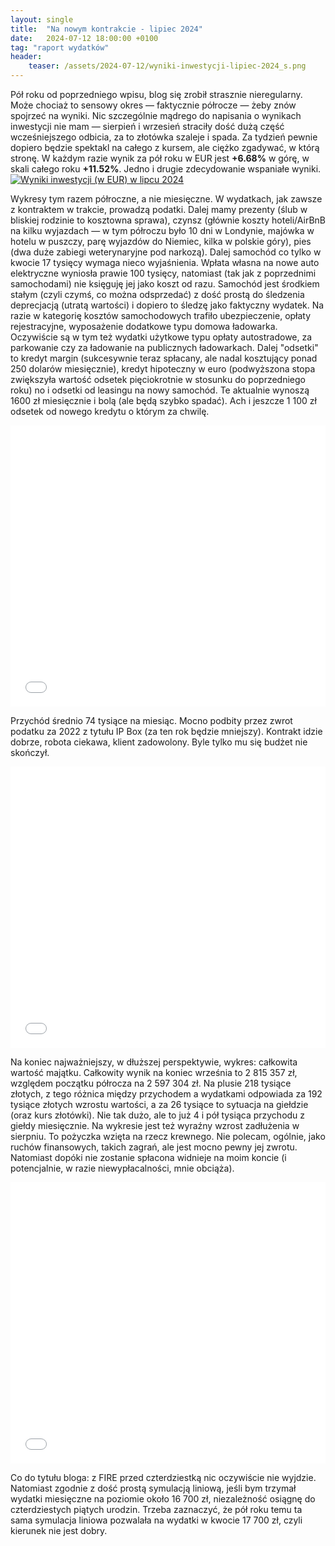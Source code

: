 ```yaml
---
layout: single
title:  "Na nowym kontrakcie - lipiec 2024"
date:   2024-07-12 18:00:00 +0100
tag: "raport wydatków"
header:
    teaser: /assets/2024-07-12/wyniki-inwestycji-lipiec-2024_s.png
---
```

Pół roku od poprzedniego wpisu, blog się zrobił strasznie nieregularny. Może chociaż to sensowy okres — faktycznie półrocze — żeby znów spojrzeć na wyniki. Nic szczególnie mądrego do napisania o wynikach inwestycji nie mam — sierpień i wrzesień straciły dość dużą część wcześniejszego odbicia, za to złotówka szaleje i spada. Za tydzień pewnie dopiero będzie spektakl na całego z kursem, ale ciężko zgadywać, w którą stronę. W każdym razie wynik za pół roku w EUR jest **+6.68%** w górę, w skali całego roku **+11.52%**. Jedno i drugie zdecydowanie wspaniałe wyniki.
[![Wyniki inwestycji (w EUR) w lipcu 2024](/assets/2024-07-12/wyniki-inwestycji-lipiec-2024_s.png)](/assets/2024-07-12/wyniki-inwestycji-lipiec-2024.png)

Wykresy tym razem półroczne, a nie miesięczne. W wydatkach, jak zawsze z kontraktem w trakcie, prowadzą podatki. Dalej mamy prezenty (ślub w bliskiej rodzinie to kosztowna sprawa), czynsz (głównie koszty hoteli/AirBnB na kilku wyjazdach — w tym półroczu było 10 dni w Londynie, majówka w hotelu w puszczy, parę wyjazdów do Niemiec, kilka w polskie góry), pies (dwa duże zabiegi weterynaryjne pod narkozą). Dalej samochód co tylko w kwocie 17 tysięcy wymaga nieco wyjaśnienia. Wpłata własna na nowe auto elektryczne wyniosła prawie 100 tysięcy, natomiast (tak jak z poprzednimi samochodami) nie księguję jej jako koszt od razu. Samochód jest środkiem stałym (czyli czymś, co można odsprzedać) z dość prostą do śledzenia deprecjacją (utratą wartości) i dopiero to śledzę jako faktyczny wydatek. Na razie w kategorię kosztów samochodowych trafiło ubezpieczenie, opłaty rejestracyjne, wyposażenie dodatkowe typu domowa ładowarka. Oczywiście są w tym też wydatki użytkowe typu opłaty autostradowe, za parkowanie czy za ładowanie na publicznych ładowarkach. Dalej "odsetki" to kredyt margin (sukcesywnie teraz spłacany, ale nadal kosztujący ponad 250 dolarów miesięcznie), kredyt hipoteczny w euro (podwyższona stopa zwiększyła wartość odsetek pięciokrotnie w stosunku do poprzedniego roku) no i odsetki od leasingu na nowy samochód. Te aktualnie wynoszą 1600 zł miesięcznie i bolą (ale będą szybko spadać). Ach i jeszcze 1 100 zł odsetek od nowego kredytu o którym za chwilę.
<iframe markdown="0" title="Podsumowanie wydatków przed lipcem 2024" src="/assets/2024-07-12/wydatki-lipiec-2024.html" width="100%" height="450px" frameborder="0"></iframe>

Przychód średnio 74 tysiące na miesiąc. Mocno podbity przez zwrot podatku za 2022 z tytułu IP Box (za ten rok będzie mniejszy). Kontrakt idzie dobrze, robota ciekawa, klient zadowolony. Byle tylko mu się budżet nie skończył.
<iframe markdown="0" title="Podsumowanie przychodów przed lipcem 2024" src="/assets/2024-07-12/przychody-lipiec-2024.html" width="100%" height="450px" frameborder="0"></iframe>

Na koniec najważniejszy, w dłuższej perspektywie, wykres: całkowita wartość majątku. Całkowity wynik na koniec września to 2 815 357 zł, względem początku półrocza na 2 597 304 zł. Na plusie 218 tysiące złotych, z tego różnica między przychodem a wydatkami odpowiada za 192 tysiące złotych wzrostu wartości, a za 26 tysiące to sytuacja na giełdzie (oraz kurs złotówki). Nie tak dużo, ale to już 4 i pół tysiąca przychodu z giełdy miesięcznie. Na wykresie jest też wyraźny wzrost zadłużenia w sierpniu. To pożyczka wzięta na rzecz krewnego. Nie polecam, ogólnie, jako ruchów finansowych, takich zagrań, ale jest mocno pewny jej zwrotu. Natomiast dopóki nie zostanie spłacona widnieje na moim koncie (i potencjalnie, w razie niewypłacalności, mnie obciąża).
<iframe markdown="0" title="Podsumowanie majątku w lipcu 2024" src="/assets/2024-07-12/całkowity-majątek-lipiec-2024.html" width="100%" height="450px" frameborder="0"></iframe>

Co do tytułu bloga: z FIRE przed czterdziestką nic oczywiście nie wyjdzie. Natomiast zgodnie z dość prostą symulacją liniową, jeśli bym trzymał wydatki miesięczne na poziomie około 16 700 zł, niezależność osiągnę do czterdziestych piątych urodzin. Trzeba zaznaczyć, że pół roku temu ta sama symulacja liniowa pozwalała na wydatki w kwocie 17 700 zł, czyli kierunek nie jest dobry.
